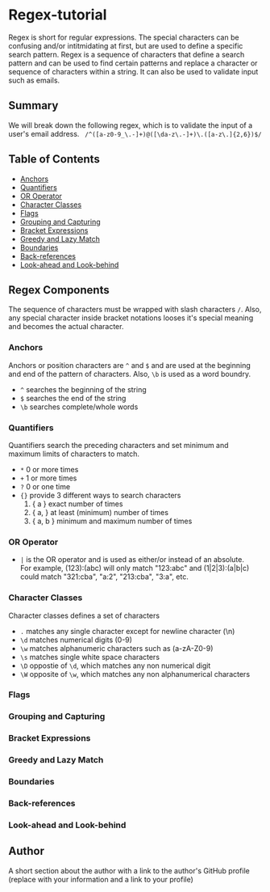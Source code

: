 # Regex-tutorial

Regex is short for regular expressions. The special characters can be confusing and/or intitmidating at first, but are used to define a specific search pattern. Regex is a sequence of characters that define a search pattern and can be used to find certain patterns and replace a character or sequence of characters within a string. It can also be used to validate input such as emails.

## Summary

We will break down the following regex, which is to validate the input of a user's email address. 
 ` /^([a-z0-9_\.-]+)@([\da-z\.-]+)\.([a-z\.]{2,6})$/`

## Table of Contents

- [Anchors](#anchors)
- [Quantifiers](#quantifiers)
- [OR Operator](#or-operator)
- [Character Classes](#character-classes)
- [Flags](#flags)
- [Grouping and Capturing](#grouping-and-capturing)
- [Bracket Expressions](#bracket-expressions)
- [Greedy and Lazy Match](#greedy-and-lazy-match)
- [Boundaries](#boundaries)
- [Back-references](#back-references)
- [Look-ahead and Look-behind](#look-ahead-and-look-behind)

## Regex Components

The sequence of characters must be wrapped with slash characters `/`.  Also, any special character inside bracket notations looses it's special meaning and becomes the actual character. 

### Anchors

Anchors or position characters are `^` and `$` and are used at the beginning and end of the pattern of characters.  Also, `\b` is used as a word boundry.  
- `^` searches the beginning of the string
- `$` searches the end of the string
- `\b` searches complete/whole words

### Quantifiers

Quantifiers search the preceding characters and set minimum and maximum limits of characters to match.
- `*` 0 or more times
- `+` 1 or more times
- `?` 0 or one time
- `{}` provide 3 different ways to search characters 
    1.  { a } exact number of times
    2.  { a, } at least (minimum) number of times
    3.  { a, b } minimum and maximum number of times

### OR Operator

- `|` is the OR operator and is used as either/or instead of an absolute.  
For example, (123):(abc) will only match "123:abc" and (1|2|3):(a|b|c) could match "321:cba", "a:2", "213:cba", "3:a", etc. 

### Character Classes

Character classes defines a set of characters
- `.` matches any single character except for newline character (\n)
- `\d` matches numerical digits (0-9)
- `\w` matches alphanumeric characters such as (a-zA-Z0-9)
- `\s` matches single white space characters
- `\D` oppostie of `\d`, which matches any non numerical digit
- `\W` opposite of `\w`, which matches any non alphanumerical characters

### Flags

### Grouping and Capturing

### Bracket Expressions

### Greedy and Lazy Match

### Boundaries

### Back-references

### Look-ahead and Look-behind

## Author

A short section about the author with a link to the author's GitHub profile (replace with your information and a link to your profile)
